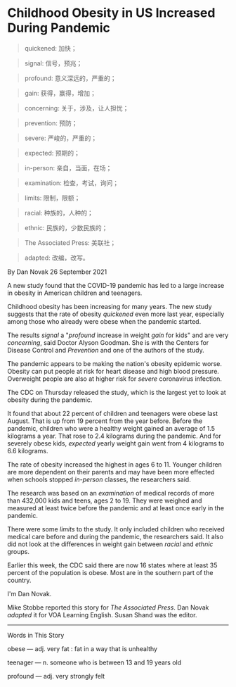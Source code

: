 # Childhood Obesity in US Increased During Pandemic

> quickened: 加快；

> signal: 信号，预兆；

> profound: 意义深远的，严重的；

> gain: 获得，赢得，增加；

> concerning: 关于，涉及，让人担忧；

> prevention: 预防；

> severe: 严峻的，严重的；

> expected: 预期的；

> in-person: 亲自，当面，在场；

> examination: 检查，考试，询问；

> limits: 限制，限额；

> racial: 种族的，人种的；

> ethnic: 民族的，少数民族的；

> The Associated Press: 美联社；

> adapted: 改编，改写。


By Dan Novak
26 September 2021

A new study found that the COVID-19 pandemic has led to a large increase in obesity in American children and teenagers.

Childhood obesity has been increasing for many years. The new study suggests that the rate of obesity *quickened* even more last year, especially among those who already were obese when the pandemic started.

The results *signal* a "*profound* increase in weight *gain* for kids" and are very *concerning*, said Doctor Alyson Goodman. She is with the Centers for Disease Control and *Prevention* and one of the authors of the study.

The pandemic appears to be making the nation's obesity epidemic worse. Obesity can put people at risk for heart disease and high blood pressure. Overweight people are also at higher risk for *severe* coronavirus infection.

The CDC on Thursday released the study, which is the largest yet to look at obesity during the pandemic.

It found that about 22 percent of children and teenagers were obese last August. That is up from 19 percent from the year before. Before the pandemic, children who were a healthy weight gained an average of 1.5 kilograms a year. That rose to 2.4 kilograms during the pandemic. And for severely obese kids, *expected* yearly weight gain went from 4 kilograms to 6.6 kilograms.

The rate of obesity increased the highest in ages 6 to 11. Younger children are more dependent on their parents and may have been more effected when schools stopped *in-person* classes, the researchers said.

The research was based on an *examination* of medical records of more than 432,000 kids and teens, ages 2 to 19. They were weighed and measured at least twice before the pandemic and at least once early in the pandemic.

There were some *limits* to the study. It only included children who received medical care before and during the pandemic, the researchers said. It also did not look at the differences in weight gain between *racial* and *ethnic* groups.

Earlier this week, the CDC said there are now 16 states where at least 35 percent of the population is obese. Most are in the southern part of the country.

I'm Dan Novak.

Mike Stobbe reported this story for *The Associated Press*. Dan Novak *adapted* it for VOA Learning English. Susan Shand was the editor.

___________________________________________________
Words in This Story

obese — adj. very fat : fat in a way that is unhealthy

teenager — n. someone who is between 13 and 19 years old

profound — adj. very strongly felt